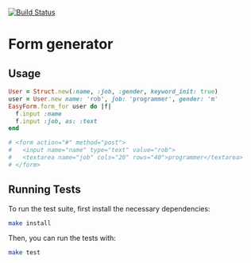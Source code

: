 [![Build Status](https://github.com/Suban05/easy-form/workflows/CI/badge.svg)](https://github.com/Suban05/easy-form/actions)

# Form generator

## Usage

```rb
User = Struct.new(:name, :job, :gender, keyword_init: true)
user = User.new name: 'rob', job: 'programmer', gender: 'm'
EasyForm.form_for user do |f|
  f.input :name
  f.input :job, as: :text
end

# <form action="#" method="post">
#   <input name="name" type="text" value="rob">
#   <textarea name="job" cols="20" rows="40">programmer</textarea>
# </form>
```

## Running Tests

To run the test suite, first install the necessary dependencies:

```bash
make install
```

Then, you can run the tests with:

```bash
make test
```
